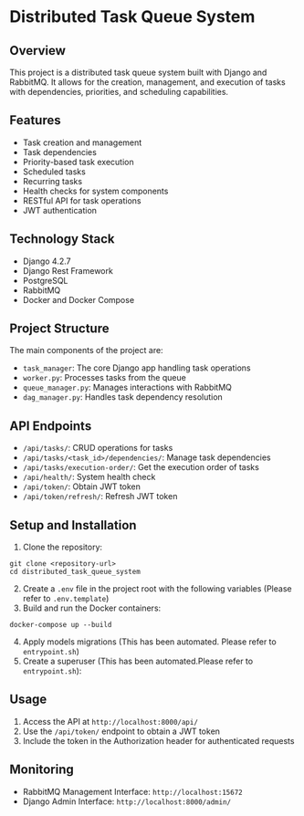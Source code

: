 # Distributed Task Queue System

## Overview

This project is a distributed task queue system built with Django and RabbitMQ. It allows for the creation, management, and execution of tasks with dependencies, priorities, and scheduling capabilities.

## Features

- Task creation and management
- Task dependencies
- Priority-based task execution
- Scheduled tasks
- Recurring tasks
- Health checks for system components
- RESTful API for task operations
- JWT authentication

## Technology Stack

- Django 4.2.7
- Django Rest Framework
- PostgreSQL
- RabbitMQ
- Docker and Docker Compose

## Project Structure

The main components of the project are:

- `task_manager`: The core Django app handling task operations
- `worker.py`: Processes tasks from the queue
- `queue_manager.py`: Manages interactions with RabbitMQ
- `dag_manager.py`: Handles task dependency resolution

## API Endpoints

- `/api/tasks/`: CRUD operations for tasks
- `/api/tasks/<task_id>/dependencies/`: Manage task dependencies
- `/api/tasks/execution-order/`: Get the execution order of tasks
- `/api/health/`: System health check
- `/api/token/`: Obtain JWT token
- `/api/token/refresh/`: Refresh JWT token

## Setup and Installation

1. Clone the repository:
```
git clone <repository-url>
cd distributed_task_queue_system
```
2. Create a `.env` file in the project root with the following variables (Please refer to `.env.template`)
3. Build and run the Docker containers:
```
docker-compose up --build
```
4. Apply models migrations (This has been automated. Please refer to `entrypoint.sh`)
5. Create a superuser (This has been automated.Please refer to `entrypoint.sh`):

## Usage

1. Access the API at `http://localhost:8000/api/`
2. Use the `/api/token/` endpoint to obtain a JWT token
3. Include the token in the Authorization header for authenticated requests

## Monitoring

- RabbitMQ Management Interface: `http://localhost:15672`
- Django Admin Interface: `http://localhost:8000/admin/`